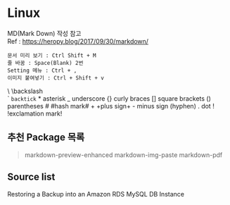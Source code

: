 # Linux

MD(Mark Down) 작성 참고  
Ref : https://heropy.blog/2017/09/30/markdown/

```
문서 미리 보기 : Ctrl Shift + M  
줄 바꿈 : Space(Blank) 2번  
Setting 메뉴 : Ctrl + ,  
이미지 붙여넣기 : Ctrl + Shift + v
```

\ \backslash\
\` `backtick`
\* asterisk
\_ underscore
\{\} curly braces
\[\] square brackets
\(\) parentheses
\# #hash mark# 
\+
+plus sign+
\- minus sign (hyphen)
\. dot
\! !exclamation mark!


## 추천 Package 목록
> markdown-preview-enhanced
> markdown-img-paste
> markdown-pdf

## Source list
Restoring a Backup into an Amazon RDS MySQL DB Instance
